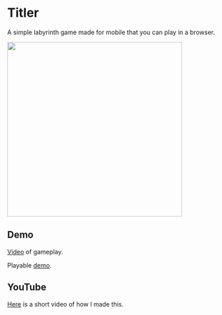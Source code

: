 # Titler

A simple labyrinth game made for mobile that you can play in a browser.

<img src="https://nordicbeaver.fra1.digitaloceanspaces.com/Tiltel_thumbnail.png" width="400">

## Demo

[Video](https://nordicbeaver.fra1.digitaloceanspaces.com/Tilter_promo.mov) of gameplay.

Playable [demo](https://tilter.nordicbeaver.io/).

## YouTube

[Here](https://youtu.be/Zg8sSizPfYg) is a short video of how I made this.
